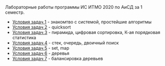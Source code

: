 Лабораторные работы программы ИС ИТМО 2020 по АиСД за 1 семестр.

+ [Условия задач 1](http://neerc.ifmo.ru/teaching/disalgo/problems/problems1.pdf) - знакомтво с системой, простейшие алгоритмы
+ [Условия задач 2](http://neerc.ifmo.ru/teaching/disalgo/problems/problems2.pdf) - quicksort
+ [Условия задач 3](http://neerc.ifmo.ru/teaching/disalgo/problems/problems3.pdf) - пирамида, цифровая сортировка, К-ая порядковая статистика
+ [Условия задач 4](http://neerc.ifmo.ru/teaching/disalgo/problems/problems4.pdf) - стек, очередь, двоичный поиск
+ [Условия задач 5](http://neerc.ifmo.ru/teaching/disalgo/problems/problems5.pdf) - set, map
+ [Условия задач 6](http://neerc.ifmo.ru/teaching/disalgo/problems/problems6.pdf) - деревья
+ [Условия задач 7](http://neerc.ifmo.ru/teaching/disalgo/problems/problems7.pdf) - балансировка деревьев
